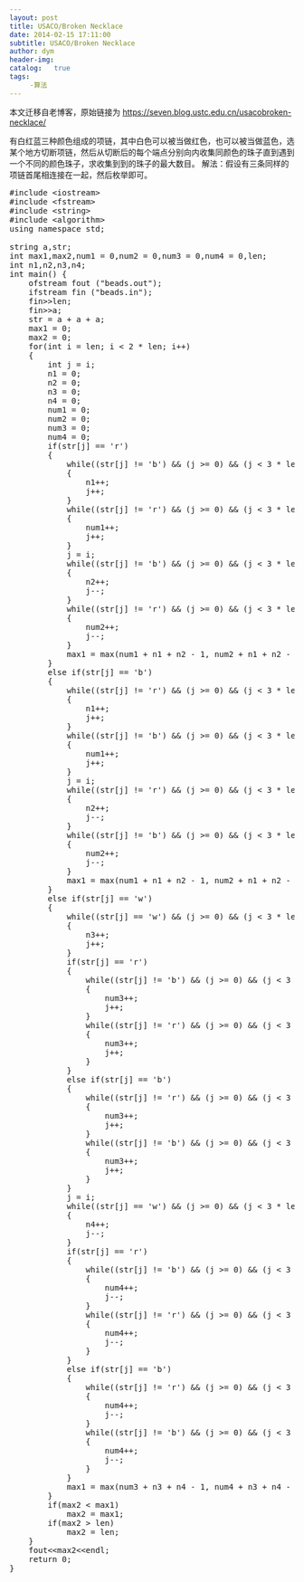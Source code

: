 ```yaml
---
layout: post
title: USACO/Broken Necklace
date: 2014-02-15 17:11:00
subtitle: USACO/Broken Necklace
author: dym
header-img:
catalog:   true
tags:
     -算法
---
```


本文迁移自老博客，原始链接为 <https://seven.blog.ustc.edu.cn/usacobroken-necklace/>

有白红蓝三种颜色组成的项链，其中白色可以被当做红色，也可以被当做蓝色，选某个地方切断项链，然后从切断后的每个端点分别向内收集同颜色的珠子直到遇到一个不同的颜色珠子，求收集到到的珠子的最大数目。
解法：假设有三条同样的项链首尾相连接在一起，然后枚举即可。
<pre class="brush:[cpp]">
#include &lt;iostream&gt;
#include &lt;fstream&gt;
#include &lt;string&gt;
#include &lt;algorithm&gt;
using namespace std;

string a,str;
int max1,max2,num1 = 0,num2 = 0,num3 = 0,num4 = 0,len;
int n1,n2,n3,n4;
int main() {
    ofstream fout ("beads.out");
    ifstream fin ("beads.in");
    fin&gt;&gt;len;
    fin&gt;&gt;a;
    str = a + a + a;
    max1 = 0;
    max2 = 0;
    for(int i = len; i < 2 * len; i++)
    {
        int j = i;
        n1 = 0;
        n2 = 0;
        n3 = 0;
        n4 = 0;
        num1 = 0;
        num2 = 0;
        num3 = 0;
        num4 = 0;
        if(str[j] == 'r')
        {
            while((str[j] != 'b') && (j >= 0) && (j < 3 * len))
            {
                n1++;
                j++;
            }
            while((str[j] != 'r') && (j >= 0) && (j < 3 * len))
            {
                num1++;
                j++;
            }
            j = i;
            while((str[j] != 'b') && (j >= 0) && (j < 3 * len))
            {
                n2++;
                j--;
            }
            while((str[j] != 'r') && (j >= 0) && (j < 3 * len))
            {
                num2++;
                j--;
            }
            max1 = max(num1 + n1 + n2 - 1, num2 + n1 + n2 - 1);
        }
        else if(str[j] == 'b')
        {
            while((str[j] != 'r') && (j >= 0) && (j < 3 * len))
            {
                n1++;
                j++;
            }
            while((str[j] != 'b') && (j >= 0) && (j < 3 * len))
            {
                num1++;
                j++;
            }
            j = i;
            while((str[j] != 'r') && (j >= 0) && (j < 3 * len))
            {
                n2++;
                j--;
            }
            while((str[j] != 'b') && (j >= 0) && (j < 3 * len))
            {
                num2++;
                j--;
            }
            max1 = max(num1 + n1 + n2 - 1, num2 + n1 + n2 - 1);
        }
        else if(str[j] == 'w')
        {
            while((str[j] == 'w') && (j >= 0) && (j < 3 * len))
            {
                n3++;
                j++;
            }
            if(str[j] == 'r')
            {
                while((str[j] != 'b') && (j >= 0) && (j < 3 * len))
                {
                    num3++;
                    j++;
                }
                while((str[j] != 'r') && (j >= 0) && (j < 3 * len))
                {
                    num3++;
                    j++;
                }
            }
            else if(str[j] == 'b')
            {
                while((str[j] != 'r') && (j >= 0) && (j < 3 * len))
                {
                    num3++;
                    j++;
                }
                while((str[j] != 'b') && (j >= 0) && (j < 3 * len))
                {
                    num3++;
                    j++;
                }
            }
            j = i;
            while((str[j] == 'w') && (j >= 0) && (j < 3 * len))
            {
                n4++;
                j--;
            }
            if(str[j] == 'r')
            {
                while((str[j] != 'b') && (j >= 0) && (j < 3 * len))
                {
                    num4++;
                    j--;
                }
                while((str[j] != 'r') && (j >= 0) && (j < 3 * len))
                {
                    num4++;
                    j--;
                }
            }
            else if(str[j] == 'b')
            {
                while((str[j] != 'r') && (j >= 0) && (j < 3 * len))
                {
                    num4++;
                    j--;
                }
                while((str[j] != 'b') && (j >= 0) && (j < 3 * len))
                {
                    num4++;
                    j--;
                }
            }
            max1 = max(num3 + n3 + n4 - 1, num4 + n3 + n4 - 1);
        }
        if(max2 < max1)
            max2 = max1;
        if(max2 > len)
            max2 = len;
    }
    fout&lt;&lt;max2&lt;&lt;endl;
    return 0;
}
</pre>

